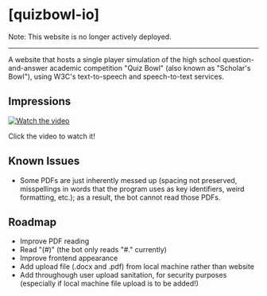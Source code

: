# [quizbowl-io]

Note: This website is no longer actively deployed.

------------

A website that hosts a single player simulation of the high school question-and-answer academic competition "Quiz Bowl" (also known as "Scholar's Bowl"), using W3C's text-to-speech and speech-to-text services.

## Impressions

[![Watch the video](https://img.youtube.com/vi/vRIC8L6m0Iw/hqdefault.jpg)](https://www.youtube.com/watch?v=vRIC8L6m0Iw)

Click the video to watch it!

## Known Issues
- Some PDFs are just inherently messed up (spacing not preserved, misspellings in words that the program uses as key identifiers, weird formatting, etc.); as a result, the bot cannot read those PDFs.

## Roadmap
- Improve PDF reading
- Read "(#)" (the bot only reads "#." currently)
- Improve frontend appearance
- Add upload file (.docx and .pdf) from local machine rather than website 
- Add throughough user upload sanitation, for security purposes (especially if local machine file upload is to be added!)
